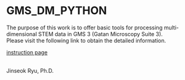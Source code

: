 # GMS_DM_PYTHON
The purpose of this work is to offer basic tools for processing multi-dimensional STEM data in GMS 3 (Gatan Microscopy Suite 3).
<br />Please visit the following link to obtain the detailed information.

<a href="https://sosodad.notion.site/Multi-dimensional-STEM-data-processing-in-the-Python-integrated-GMS-3-98e044bdd196460cbeda8b0ade30bfc7" target="_blank">instruction page</a>

<br />Jinseok Ryu, Ph.D.
